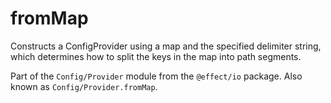 # fromMap

Constructs a ConfigProvider using a map and the specified delimiter string,
which determines how to split the keys in the map into path segments.

Part of the `Config/Provider` module from the `@effect/io` package. Also known as `Config/Provider.fromMap`.
